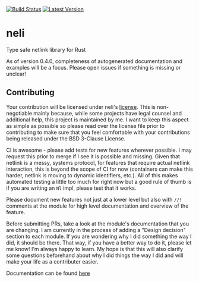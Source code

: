 [![Build Status](https://travis-ci.org/jbaublitz/neli.svg?branch=master)](https://travis-ci.org/jbaublitz/neli) [![Latest Version](https://img.shields.io/crates/v/neli.svg)](https://crates.io/crates/neli)

# neli
Type safe netlink library for Rust

As of version 0.4.0, completeness of autogenerated documentation and examples will be a focus.
Please open issues if something is missing or unclear!

## Contributing

Your contribution will be licensed under neli's [license](LICENSE). This is non-negotiable mainly
because, while some projects have legal counsel and additional help, this project is maintained by me.
I want to keep this aspect as simple as possible so please read over the license file prior to
contributing to make sure that you feel comfortable with your contributions being released under
the BSD 3-Clause License.

CI is awesome - please add tests for new features wherever possible. I may request this prior to merge
if I see it is possible and missing. Given that netlink is a messy, systems protocol, for features
that require actual netlink interaction, this is beyond the scope of CI for now (containers can make
this harder, netlink is moving to dynamic identifiers, etc.). All of this makes automated testing
a little too much for right now but a good rule of thumb is if you are writing an `Nl` impl,
please test that it works.

Please document new features not just at a lower level but also with `//!` comments at the module
for high level documentation and overview of the feature.

Before submitting PRs, take a look at the module's documentation that you are changing. I am
currently in the process of adding a "Design decision" section to each module. If you are
wondering why I did something the way I did, it should be there. That way, if you have a better
way to do it, please let me know! I'm always happy to learn. My hope is that this will also
clarify some questions beforehand about why I did things the way I did and will make your life
as a contributer easier.

Documentation can be found [here](https://docs.rs/neli/0.3.0-r2/neli/)
